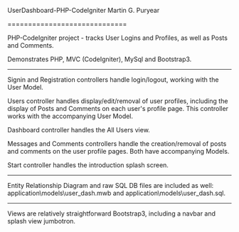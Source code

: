 UserDashboard-PHP-CodeIgniter
Martin G. Puryear

=============================

 PHP-CodeIgniter project - tracks User Logins and Profiles, as well as 
Posts and Comments.
 
 Demonstrates PHP, MVC (CodeIgniter), MySql and Bootstrap3.

---

 Signin and Registration controllers handle login/logout, working with
the User Model.

 Users controller handles display/edit/removal of user profiles, 
including the display of Posts and Comments on each user's profile page.
This controller works with the accompanying User Model. 

 Dashboard controller handles the All Users view.

 Messages and Comments controllers handle the creation/removal of posts
and comments on the user profile pages. Both have accompanying Models.

 Start controller handles the introduction splash screen. 
 
---

 Entity Relationship Diagram and raw SQL DB files are included as well:
application\models\user_dash.mwb and application\models\user_dash.sql.

---
 
 Views are relatively straightforward Bootstrap3, including a navbar
and splash view jumbotron.

